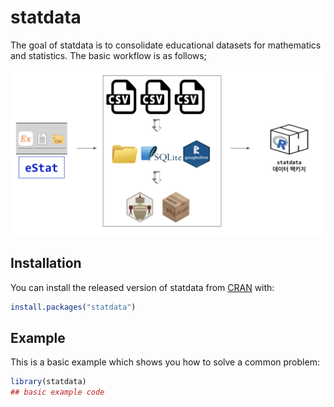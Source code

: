 
# statdata

<!-- badges: start -->
<!-- badges: end -->

The goal of statdata is to consolidate educational datasets for mathematics and statistics. The basic workflow is as follows;

![](man/figures/workflow.png)

## Installation

You can install the released version of statdata from [CRAN](https://CRAN.R-project.org) with:

``` r
install.packages("statdata")
```

## Example

This is a basic example which shows you how to solve a common problem:

``` r
library(statdata)
## basic example code
```

